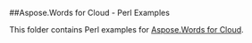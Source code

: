 ##Aspose.Words for Cloud - Perl Examples

This folder contains Perl examples for [Aspose.Words for Cloud](http://www.aspose.com/products/words/cloud).